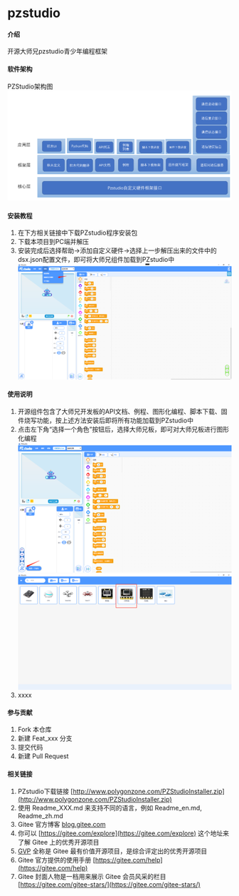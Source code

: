 # pzstudio

#### 介绍
开源大师兄pzstudio青少年编程框架

#### 软件架构
PZStudio架构图
![PZstudio大师兄开源组件架构](mpy_mod_fun_2022_5_30_v2/image.png)

#### 安装教程

1.  在下方相关链接中下载PZstudio程序安装包
2.  下载本项目到PC端并解压
3.  安装完成后选择帮助->添加自定义硬件->选择上一步解压出来的文件中的dsx.json配置文件，即可将大师兄组件加载到PZstudio中
![添加自定义硬件](images/%E6%B7%BB%E5%8A%A0%E8%87%AA%E5%AE%9A%E4%B9%89%E7%A1%AC%E4%BB%B6.png)

#### 使用说明

1.  开源组件包含了大师兄开发板的API文档、例程、图形化编程、脚本下载、固件烧写功能，按上述方法安装后即将所有功能加载到PZstudio中
2.  点击左下角“选择一个角色”按钮后，选择大师兄板，即可对大师兄板进行图形化编程
![选择角色](images/%E6%B7%BB%E5%8A%A0%E8%A7%92%E8%89%B2.png)
![添加大师兄板](images/%E9%80%89%E6%8B%A9%E5%A4%A7%E5%B8%88%E5%85%84.png)
3.  xxxx

#### 参与贡献

1.  Fork 本仓库
2.  新建 Feat_xxx 分支
3.  提交代码
4.  新建 Pull Request


#### 相关链接
1.  PZstudio下载链接 [http://www.polygonzone.com/PZStudioInstaller.zip](http://www.polygonzone.com/PZStudioInstaller.zip)
1.  使用 Readme\_XXX.md 来支持不同的语言，例如 Readme\_en.md, Readme\_zh.md
2.  Gitee 官方博客 [blog.gitee.com](https://blog.gitee.com)
3.  你可以 [https://gitee.com/explore](https://gitee.com/explore) 这个地址来了解 Gitee 上的优秀开源项目
4.  [GVP](https://gitee.com/gvp) 全称是 Gitee 最有价值开源项目，是综合评定出的优秀开源项目
5.  Gitee 官方提供的使用手册 [https://gitee.com/help](https://gitee.com/help)
6.  Gitee 封面人物是一档用来展示 Gitee 会员风采的栏目 [https://gitee.com/gitee-stars/](https://gitee.com/gitee-stars/)
